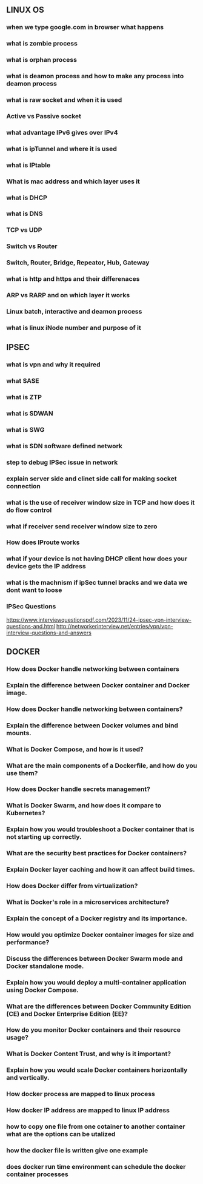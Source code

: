 ## LINUX OS
### when we type google.com in browser what happens
### what is zombie process
### what is orphan process
### what is deamon process and how to make any process into deamon process
### what is raw socket and when it is used
### Active vs Passive socket
### what advantage IPv6 gives over IPv4
### what is ipTunnel and where it is used
### what is IPtable
### What is mac address and which layer uses it
### what is DHCP
### what is DNS
### TCP vs UDP
### Switch vs Router
### Switch, Router, Bridge, Repeator, Hub, Gateway
### what is http and https and their differenaces
### ARP vs RARP and on which layer it works
### Linux batch, interactive and deamon process 
### what is linux iNode number and purpose of it

## IPSEC
### what is vpn and why it required
### what SASE
### what is ZTP
### what is SDWAN
### what is SWG
### what is SDN software defined network
### step to debug IPSec issue in network
### explain server side and clinet side call for making socket connection
### what is the use of receiver window size in TCP and how does it do flow control
### what if receiver send receiver window size to zero
### How does IProute works
### what if your device is not having DHCP client how does your device gets the IP address
### what is the machnism if ipSec tunnel bracks and we data we dont want to loose
### IPSec Questions
https://www.interviewquestionspdf.com/2023/11/24-ipsec-vpn-interview-questions-and.html 
http://networkerinterview.net/entries/vpn/vpn-interview-questions-and-answers

## DOCKER
### How does Docker handle networking between containers
### Explain the difference between Docker container and Docker image.
### How does Docker handle networking between containers?
### Explain the difference between Docker volumes and bind mounts.
### What is Docker Compose, and how is it used?
### What are the main components of a Dockerfile, and how do you use them?
### How does Docker handle secrets management?
### What is Docker Swarm, and how does it compare to Kubernetes?
### Explain how you would troubleshoot a Docker container that is not starting up correctly.
### What are the security best practices for Docker containers?
### Explain Docker layer caching and how it can affect build times.
### How does Docker differ from virtualization?
### What is Docker's role in a microservices architecture?
### Explain the concept of a Docker registry and its importance.
### How would you optimize Docker container images for size and performance?
### Discuss the differences between Docker Swarm mode and Docker standalone mode.
### Explain how you would deploy a multi-container application using Docker Compose.
### What are the differences between Docker Community Edition (CE) and Docker Enterprise Edition (EE)?
### How do you monitor Docker containers and their resource usage?
### What is Docker Content Trust, and why is it important?
### Explain how you would scale Docker containers horizontally and vertically.
### How docker process are mapped to linux process
### How docker IP address are mapped to linux IP address
### how to copy one file from one cotainer to another container what are the options can be utalized
### how the docker file is written give one example
### does docker run time environment can schedule the docker container processes